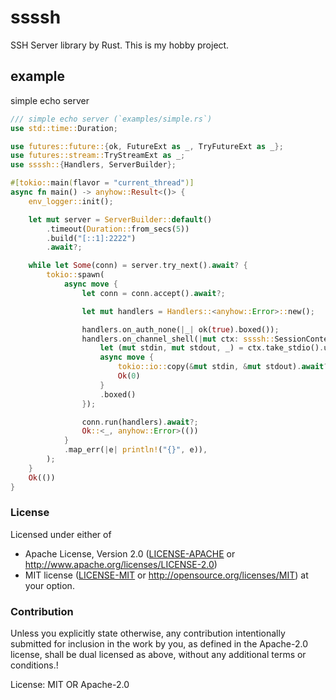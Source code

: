 # ssssh

SSH Server library by Rust.
This is my hobby project.

## example

simple echo server

~~~rust
/// simple echo server (`examples/simple.rs`)
use std::time::Duration;

use futures::future::{ok, FutureExt as _, TryFutureExt as _};
use futures::stream::TryStreamExt as _;
use ssssh::{Handlers, ServerBuilder};

#[tokio::main(flavor = "current_thread")]
async fn main() -> anyhow::Result<()> {
    env_logger::init();

    let mut server = ServerBuilder::default()
        .timeout(Duration::from_secs(5))
        .build("[::1]:2222")
        .await?;

    while let Some(conn) = server.try_next().await? {
        tokio::spawn(
            async move {
                let conn = conn.accept().await?;

                let mut handlers = Handlers::<anyhow::Error>::new();

                handlers.on_auth_none(|_| ok(true).boxed());
                handlers.on_channel_shell(|mut ctx: ssssh::SessionContext| {
                    let (mut stdin, mut stdout, _) = ctx.take_stdio().unwrap();
                    async move {
                        tokio::io::copy(&mut stdin, &mut stdout).await?;
                        Ok(0)
                    }
                    .boxed()
                });

                conn.run(handlers).await?;
                Ok::<_, anyhow::Error>(())
            }
            .map_err(|e| println!("{}", e)),
        );
    }
    Ok(())
}
~~~


### License

Licensed under either of
* Apache License, Version 2.0
  ([LICENSE-APACHE](LICENSE-APACHE) or http://www.apache.org/licenses/LICENSE-2.0)
* MIT license
  ([LICENSE-MIT](LICENSE-MIT) or http://opensource.org/licenses/MIT)
at your option.

### Contribution

Unless you explicitly state otherwise, any contribution intentionally submitted
for inclusion in the work by you, as defined in the Apache-2.0 license, shall be
dual licensed as above, without any additional terms or conditions.!

License: MIT OR Apache-2.0
